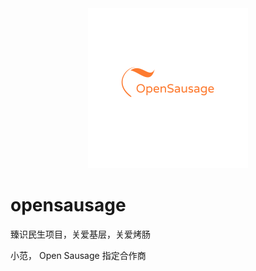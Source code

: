 <div align=center><img src="logo.png" width="256" height="256"/></div>

# opensausage
臻识民生项目，关爱基层，关爱烤肠

小范， Open Sausage 指定合作商
